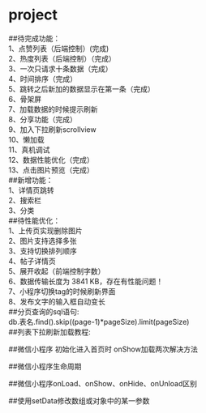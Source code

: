 # project  
##待完成功能：  
    1、点赞列表（后端控制）(完成)  
    2、热度列表（后端控制）（完成）  
    3、一次只请求十条数据（完成）  
    4、时间排序（完成）  
    5、跳转之后新加的数据显示在第一条（完成）  
    6、骨架屏  
    7、加载数据的时候提示刷新  
    8、分享功能（完成）  
    9、加入下拉刷新scrollview  
    10、懒加载  
    11、真机调试  
    12、数据性能优化（完成）  
    13、点击图片预览（完成）  
##新增功能：  
    1、详情页跳转  
    2、搜索栏  
    3、分类  
##待性能优化：  
    1、上传页实现删除图片  
    2、图片支持选择多张  
    3、支持切换排列顺序  
    4、帖子详情页  
    5、展开收起（前端控制字数）  
    6、数据传输长度为 3841 KB，存在有性能问题！  
    7、小程序切换tag的时候刷新界面  
    8、发布文字的输入框自动变长  
##分页查询的sql语句:  
 db.表名.find().skip((page-1)*pageSize).limit(pageSize)  
##列表下拉刷新加载教程:  
<!-- https://blog.csdn.net/cplvfx/article/details/78355866?utm_medium=distribute.pc_relevant_t0.none-task-blog-BlogCommendFromMachineLearnPai2-1.nonecase&depth_1-utm_source=distribute.pc_relevant_t0.none-task-blog-BlogCommendFromMachineLearnPai2-1.nonecase -->  
##微信小程序 初始化进入首页时 onShow加载两次解决方法  
<!-- https://blog.csdn.net/weixin_42286528/article/details/92445878 -->
##微信小程序生命周期  
<!-- https://blog.csdn.net/henryhu712/article/details/82381287 -->
##微信小程序onLoad、onShow、onHide、onUnload区别  
<!-- https://blog.csdn.net/ljy950914/article/details/91384311 -->
##使用setData修改数组或对象中的某一参数
<!-- 既然知道是以键值对的方式进行传参，那么我们在修改数组和对象的时候就直接将要修改的参数名写成对应字符串就可以了，然后使用[]将字符串括起来，这就告诉编译器这是指向的是该字符对应的实际位置，如下：

var authority = 'buttonGroup.authority'
      that.setData({
        [authority]: parseInt(level)
      })

var printPrice = "item["+i+"].print_price";
          this.setData({
            [printPrice]: e.detail.value 
          }); -->